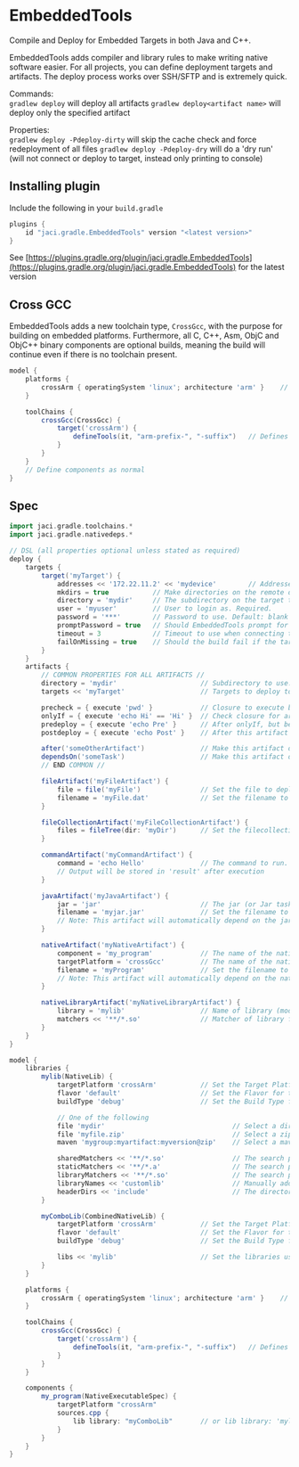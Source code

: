 EmbeddedTools
====
Compile and Deploy for Embedded Targets in both Java and C++. 

EmbeddedTools adds compiler and library rules to make writing native software easier.
For all projects, you can define deployment targets and artifacts. The deploy process works over SSH/SFTP and
is extremely quick.

Commands:  
`gradlew deploy` will deploy all artifacts
`gradlew deploy<artifact name>` will deploy only the specified artifact

Properties:  
`gradlew deploy -Pdeploy-dirty` will skip the cache check and force redeployment of all files
`gradlew deploy -Pdeploy-dry` will do a 'dry run' (will not connect or deploy to target, instead only printing to console)

## Installing plugin
Include the following in your `build.gradle`
```gradle
plugins {
    id "jaci.gradle.EmbeddedTools" version "<latest version>"
}
```

See [https://plugins.gradle.org/plugin/jaci.gradle.EmbeddedTools](https://plugins.gradle.org/plugin/jaci.gradle.EmbeddedTools) for the latest version

## Cross GCC
EmbeddedTools adds a new toolchain type, `CrossGcc`, with the purpose for building on embedded platforms. Furthermore, all C, C++, Asm, ObjC and ObjC++ binary components
are optional builds, meaning the build will continue even if there is no toolchain present.

```gradle
model {
    platforms {
        crossArm { operatingSystem 'linux'; architecture 'arm' }    // Add a new target platform for building
    }

    toolChains {
        crossGcc(CrossGcc) {
            target('crossArm') {
                defineTools(it, "arm-prefix-", "-suffix")   // Defines tools for C, C++, Asm, Linkers and Archivers. Does not define Objective C
            }
        }
    }
    // Define components as normal
}
```

## Spec 

```gradle
import jaci.gradle.toolchains.*
import jaci.gradle.nativedeps.*

// DSL (all properties optional unless stated as required)
deploy {
    targets {
        target('myTarget') {
            addresses << '172.22.11.2' << 'mydevice'        // Addresses to attempt to deploy to, in order of preference
            mkdirs = true           // Make directories on the remote device when deploying. Default: true 
            directory = 'mydir'     // The subdirectory on the target to deploy to. Default: SSH Default
            user = 'myuser'         // User to login as. Required.
            password = '***'        // Password to use. Default: blank
            promptPassword = true   // Should EmbeddedTools prompt for a password? Default: false. Overrides password above.
            timeout = 3             // Timeout to use when connecting to target. Default: 3 (seconds)
            failOnMissing = true    // Should the build fail if the target can't be found? Default: true
        }
    }
    artifacts {
        // COMMON PROPERTIES FOR ALL ARTIFACTS //
        directory = 'mydir'                     // Subdirectory to use. Relative to target directory
        targets << 'myTarget'                   // Targets to deploy to

        precheck = { execute 'pwd' }            // Closure to execute before onlyIf
        onlyIf = { execute 'echo Hi' == 'Hi' }  // Check closure for artifact. Will not deploy if evaluates to false
        predeploy = { execute 'echo Pre' }      // After onlyIf, but before deploy logic
        postdeploy = { execute 'echo Post' }    // After this artifact's deploy logic

        after('someOtherArtifact')              // Make this artifact depend on another artifact
        dependsOn('someTask')                   // Make this artifact depend on a task
        // END COMMON //

        fileArtifact('myFileArtifact') {
            file = file('myFile')               // Set the file to deploy. Required.
            filename = 'myFile.dat'             // Set the filename to deploy to. Default: same name as file
        }

        fileCollectionArtifact('myFileCollectionArtifact') {
            files = fileTree(dir: 'myDir')      // Set the filecollection (e.g. filetree, files, etc) to deploy. Required
        }

        commandArtifact('myCommandArtifact') {
            command = 'echo Hello'              // The command to run. Required.
            // Output will be stored in 'result' after execution
        }

        javaArtifact('myJavaArtifact') {
            jar = 'jar'                         // The jar (or Jar task) to deploy. Required. (usually 'jar')
            filename = 'myjar.jar'              // Set the filename to deploy to. Default: same name as the generated jar
            // Note: This artifact will automatically depend on the jar build task
        }

        nativeArtifact('myNativeArtifact') {
            component = 'my_program'            // The name of the native component (model.components {}) to deploy. Required. Either shared library or executable
            targetPlatform = 'crossGcc'         // The name of the native platform (model.platforms {})) to deploy.
            filename = 'myProgram'              // Set the filename to deploy to. Default: same name as component generated file
            // Note: This artifact will automatically depend on the native component link task
        }

        nativeLibraryArtifact('myNativeLibraryArtifact') {
            library = 'mylib'                   // Name of library (model.libraries {}) to deploy. Required.
            matchers << '**/*.so'               // Matcher of library files to deploy to target.
        }
    }
}

model {
    libraries {
        mylib(NativeLib) {
            targetPlatform 'crossArm'           // Set the Target Platform for this library. Optional.
            flavor 'default'                    // Set the Flavor for this library. Optional.
            buildType 'debug'                   // Set the Build Type for this library. Optional.

            // One of the following
            file 'mydir'                                // Select a directory including the headers and compiled library files 
            file 'myfile.zip'                           // Select a zipfile including the headers and compiled library files
            maven 'mygroup:myartifact:myversion@zip'    // Select a maven artifact (zip file) including the headers and compiled library files

            sharedMatchers << '**/*.so'                 // The search pattern for shared libraries (to be added as -L flag)
            staticMatchers << '**/*.a'                  // The search pattern for static libraries (to be added as -L flag)
            libraryMatchers << '**/*.so'                // The search pattern for libraries to be deployed (if added in artifact), and linked
            libraryNames << 'customlib'                 // Manually add -l libraries.
            headerDirs << 'include'                     // The directories for headers of this library
        }

        myComboLib(CombinedNativeLib) {
            targetPlatform 'crossArm'           // Set the Target Platform for this library. Optional.
            flavor 'default'                    // Set the Flavor for this library. Optional.
            buildType 'debug'                   // Set the Build Type for this library. Optional.

            libs << 'mylib'                     // Set the libraries used in this combination lib
        }
    }

    platforms {
        crossArm { operatingSystem 'linux'; architecture 'arm' }    // Add a new target platform for building
    }

    toolChains {
        crossGcc(CrossGcc) {
            target('crossArm') {
                defineTools(it, "arm-prefix-", "-suffix")   // Defines tools for C, C++, Asm, Linkers and Archivers. Does not define Objective C
            }
        }
    }

    components {
        my_program(NativeExecutableSpec) {
            targetPlatform "crossArm"
            sources.cpp {
                lib library: "myComboLib"       // or lib library: 'mylib'
            }
        }
    }
}
```